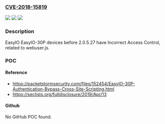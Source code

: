 ### [CVE-2018-15819](https://cve.mitre.org/cgi-bin/cvename.cgi?name=CVE-2018-15819)
![](https://img.shields.io/static/v1?label=Product&message=n%2Fa&color=blue)
![](https://img.shields.io/static/v1?label=Version&message=n%2Fa&color=blue)
![](https://img.shields.io/static/v1?label=Vulnerability&message=n%2Fa&color=brighgreen)

### Description

EasyIO EasyIO-30P devices before 2.0.5.27 have Incorrect Access Control, related to webuser.js.

### POC

#### Reference
- https://packetstormsecurity.com/files/152454/EasyIO-30P-Authentication-Bypass-Cross-Site-Scripting.html
- https://seclists.org/fulldisclosure/2019/Apr/13

#### Github
No GitHub POC found.

